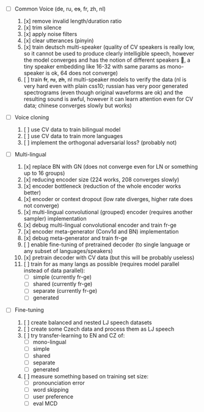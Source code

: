 - [ ] Common Voice (de, ru, ~~es~~, fr, zh, nl)
  1. [x] remove invalid length/duration ratio
  2. [x] trim silence
  3. [x] apply noise filters
  4. [x] clear utterances (pinyin)
  5. [x] train deutsch multi-speaker (quality of CV speakers is really low, so it cannot be used to produce clearly intelligible speech, however the model converges and has the notion of different speakers :slightly_smiling_face:, a tiny speaker embedding like 16-32 with same params as mono-speaker is ok, 64 does not converge)
  6. [ ] train ~~fr~~, ~~ru~~, ~~zh~~, nl multi-speaker models to verify the data (nl is very hard even with plain css10; russian has very poor generated spectrograms (even though original waveforms are ok) and the resulting sound is awful, however it can learn attention even for CV data; chinese converges slowly but works)
  
- [ ] Voice cloning
  1. [ ] use CV data to train bilingual model
  2. [ ] use CV data to train more languages
  3. [ ] implement the orthogonal adversarial loss? (probably not)
  
- [ ] Multi-lingual
  1. [x] replace BN with GN (does not converge even for LN or something up to 16 groups)
  2. [x] reducing encoder size (224 works, 208 converges slowly)
  3. [x] encoder bottleneck (reduction of the whole encoder works better)
  4. [x] encoder or context dropout (low rate diverges, higher rate does not converge)
  5. [x] multi-lingual convolutional (grouped) encoder (requires another sampler) implementation
  6. [x] debug multi-lingual convolutional encoder and train fr-ge
  7. [x] encoder meta-generator (Conv1d and BN) implementation
  8. [x] debug meta-generator and train fr-ge
  9. [ ] enable fine-tuning of pretrained decoder (to single language or any subset of languages/speakers)
  10. [x] pretrain decoder with CV data (but this will be probably useless) 
  11. [ ] train for as many langs as possible (requires model parallel instead of data parallel):
      - [ ] simple (currently fr-ge)
      - [ ] shared (currently fr-ge)
      - [ ] separate (currently fr-ge)
      - [ ] generated 
  
- [ ] Fine-tuning
  1. [ ] create balanced and nested LJ speech datasets
  2. [ ] create some Czech data and process them as LJ speech
  3. [ ] try transfer-learning to EN and CZ of:
      - [ ] mono-lingual
      - [ ] simple
      - [ ] shared 
      - [ ] separate
      - [ ] generated 
  4. [ ] measure something based on training set size:
      - [ ] pronounciation error
      - [ ] word skipping
      - [ ] user preference
      - [ ] eval MCD
